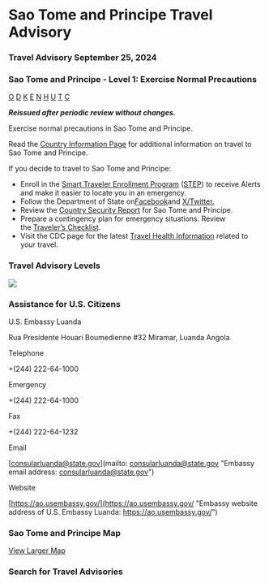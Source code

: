 # Sao Tome and Principe Travel Advisory

### Travel Advisory September 25, 2024

### Sao Tome and Principe - Level 1: Exercise Normal Precautions

[O](javascript:void(0); "Tool Tip: Other")
[D](javascript:void(0); "Tool Tip: Wrongful Detention")
[K](javascript:void(0); "Tool Tip: Kidnap and Hostage")
[E](javascript:void(0); "Tool Tip: Event")
[N](javascript:void(0); "Tool Tip: Disaster")
[H](javascript:void(0); "Tool Tip: Health")
[U](javascript:void(0); "Tool Tip: Civil Unrest")
[T](javascript:void(0); "Tool Tip: Terrorism")
[C](javascript:void(0); "Tool Tip: Crimes")

***Reissued after periodic review without changes.***

Exercise normal precautions in Sao Tome and Principe.

Read the [Country Information Page](https://travel.state.gov/content/passports/en/country/sao-tome-principe.html) for additional information on travel to Sao Tome and Principe.

If you decide to travel to Sao Tome and Principe:

* Enroll in the [Smart Traveler Enrollment Program](https://step.state.gov/step/) ([STEP](https://step.state.gov/step/)) to receive Alerts and make it easier to locate you in an emergency.
* Follow the Department of State on[Facebook](https://www.facebook.com/travelgov)and [X/Twitter.](https://twitter.com/TravelGov)
* Review the [Country Security Report](https://www.osac.gov/Content/Browse/Report?subContentTypes=Country%20Security%20Report) for Sao Tome and Principe.
* Prepare a contingency plan for emergency situations. Review the [Traveler’s Checklist](https://travel.state.gov/content/travel/en/international-travel/before-you-go/travelers-checklist.html).
* Visit the CDC page for the latest [Travel Health Information](https://wwwnc.cdc.gov/travel/destinations/list) related to your travel.

### Travel Advisory Levels

[![](/content/dam/NEWTravelAssets/images/travel-levelv2.svg)](/content/travel/en/international-travel/before-you-go/about-our-new-products.html "Travel Advisory Levels")

### Assistance for U.S. Citizens

U.S. Embassy Luanda

Rua Presidente Houari Boumedienne #32 Miramar, Luanda Angola

Telephone

+(244) 222-64-1000

Emergency

+(244) 222-64-1000

Fax

+(244) 222-64-1232

Email

[consularluanda@state.gov](mailto: consularluanda@state.gov "Embassy email address: consularluanda@state.gov")

Website

[https://ao.usembassy.gov/](https://ao.usembassy.gov/ "Embassy website address of U.S. Embassy Luanda: https://ao.usembassy.gov/")

### Sao Tome and Principe Map

[View Larger Map](https://travelmaps.state.gov/TSGMap/?extent=5.149423581,-0.262941237,8.721749887,1.829516868 "Map of Sao Tome and Principe")



### Search for Travel Advisories